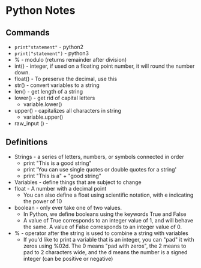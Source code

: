 # Python Notes

## Commands
* `print"statement"` - python2
* `print("statement")` - python3
* % - modulo (returns remainder after division)
* int() - integer, if used on a floating point number, it will round the number down.
* float() - To preserve the decimal, use this
* str() - convert variables to a string
* len() - get length of a string
* lower() - get rid of capital letters 
	- variable.lower()
* upper() - capitalizes all characters in string
	- variable.upper()
* raw_input () - 

## Definitions
* Strings - a series of letters, numbers, or symbols connected in order
	- print "This is a good string"
	- print 'You can use single quotes or double quotes for a string'
	- print "This is a" + "good string"
* Variables - define things that are subject to change
* float - A number with a decimal point
	- You can also define a float using scientific notation, with e indicating the power of 10
* boolean - only ever take one of two values. 
	- In Python, we define booleans using the keywords True and False
	-  A value of True corresponds to an integer value of 1, and will behave the same. A value of False corresponds to an integer value of 0.
* % - operator after the string is used to combine a string with variables
	- If you'd like to print a variable that is an integer, you can "pad" it with zeros using %02d. The 0 means "pad with zeros", the 2 means to pad to 2 characters wide, and the d means the number is a signed integer (can be positive or negative)

